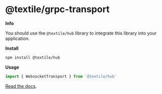 # @textile/grpc-transport

**Info**

You should use the `@textile/hub` library to integrate this library into your application.

**Install**

```bash
npm install @textile/hub
```

**Usage**

```js
import { WebsocketTransport } from '@textile/hub'
```

[Read the docs](https://textileio.github.io/js-textile/).
